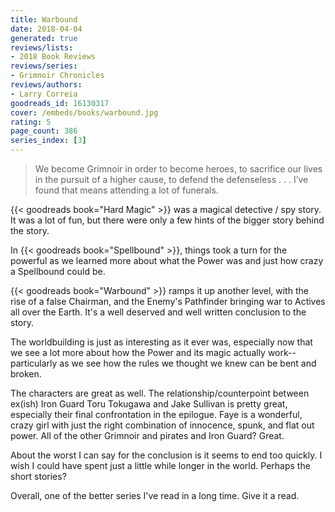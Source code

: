 ```yaml
---
title: Warbound
date: 2018-04-04
generated: true
reviews/lists:
- 2018 Book Reviews
reviews/series:
- Grimnoir Chronicles
reviews/authors:
- Larry Correia
goodreads_id: 16130317
cover: /embeds/books/warbound.jpg
rating: 5
page_count: 386
series_index: [3]
---
```

> We become Grimnoir in order to become heroes, to sacrifice our lives in the pursuit of a higher cause, to defend the defenseless . . . I’ve found that means attending a lot of funerals.

{{< goodreads book="Hard Magic" >}} was a magical detective / spy story. It was a lot of fun, but there were only a few hints of the bigger story behind the story.  

<!--more-->

In {{< goodreads book="Spellbound" >}}, things took a turn for the powerful as we learned more about what the Power was and just how crazy a Spellbound could be.  

{{< goodreads book="Warbound" >}} ramps it up another level, with the rise of a false Chairman, and the Enemy's Pathfinder bringing war to Actives all over the Earth. It's a well deserved and well written conclusion to the story.  

The worldbuilding is just as interesting as it ever was, especially now that we see a lot more about how the Power and its magic actually work-- particularly as we see how the rules we thought we knew can be bent and broken.  

The characters are great as well. The relationship/counterpoint between ex(ish) Iron Guard Toru Tokugawa and Jake Sullivan is pretty great, especially their final confrontation in the epilogue. Faye is a wonderful, crazy girl with just the right combination of innocence, spunk, and flat out power. All of the other Grimnoir and pirates and Iron Guard? Great.  

About the worst I can say for the conclusion is it seems to end too quickly. I wish I could have spent just a little while longer in the world. Perhaps the short stories?  

Overall, one of the better series I've read in a long time. Give it a read.
